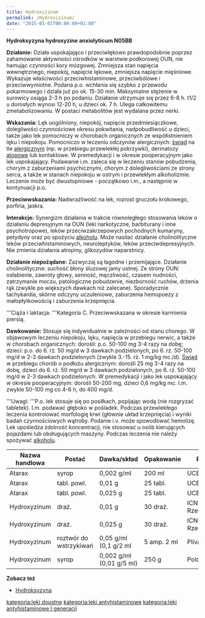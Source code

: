 ```yaml
---
title: Hydroxizinum
permalink: /Hydroxizinum/
date: "2015-01-01T00:00:00+01:00"
---
```


**Hydroksyzyna hydroxyzine anxiolyticum N05BB**

**Działanie:** Działa uspokajająco i przeciwlękowo prawdopodobnie poprzez zahamowanie aktywności ośrodków w warstwie podkorowej OUN, nie hamując czynności kory mózgowej. Zmniejsza stan napięcia wewnętrznego, niepokój, napięcie lękowe, zmniejsza napięcie mięśniowe. Wykazuje właściwości przeciwhistaminowe, przeciwbólowe i przeciwwymiotne. Podana p.o. wchłania się szybko z przewodu pokarmowego i działa już po ok. 15-30 min. Maksymalne stężenie w surowicy osiąga 2-3 h po podaniu. Działanie utrzymuje się przez 6-8 h. t1/2 u dorosłych wynosi 12-20 h, u dzieci ok. 7 h. Ulega całkowitemu zmetabolizowaniu. W postaci metabolitów jest wydalana przez nerki.

**Wskazania:** Lęk uogólniony, niepokój, napięcie przedmiesiączkowe, dolegliwości czynnościowe okresu pokwitania, nadpobudliwość u dzieci, także jako lek pomocniczy w chorobach organicznych ze współistnieniem lęku i niepokoju. Pomocniczo w leczeniu odczynów alergicznych: [świąd](/atopedia/świąd "wikilink") na tle [alergicznym](/atopedia/alergia "wikilink") (np. w przebiegu przewlekłej pokrzywki), dermatozy [atopowe](/atopedia/atopia "wikilink") lub kontaktowe. W premedykacji i w okresie pooperacyjnym jako lek uspokajający. Podawanie i.m. zaleca się w leczeniu stanów pobudzenia, chorym z zaburzeniami psychicznymi, chorym z dolegliwościami ze strony serca, a także w stanach niepokoju w ostrym i przewlekłym alkoholizmie. Leczenie może być dwustopniowe - początkowo i.m., a następnie w kontynuacji p.o.

**Przeciwwskazania:** Nadwrażliwość na lek, rozrost gruczołu krokowego, porfiria, jaskra.

**Interakcje:** Synergizm działania w trakcie równoległego stosowania leków o działaniu depresyjnym na OUN (leki narkotyczne, barbiturany i inne psychotropowe), leków przeciwzakrzepowych pochodnych kumaryny, petydyny oraz po spożyciu [alkoholu](/atopedia/alkohol "wikilink"). Może nasilać działanie cholinolityczne leków przeciwhistaminowych, neuroleptyków, leków przeciwdepresyjnych. Nie zmienia działania atropiny, glikozydów naparstnicy.

**Działanie niepożądane:** Zazwyczaj są łagodne i przemijające. Działanie cholinolityczne: suchość błony śluzowej jamy ustnej. Ze strony OUN: osłabienie, zawroty głowy, senność, męczliwość, czasem nudności, zatrzymanie moczu, patologiczne pobudzenie, niezborność ruchów, drżenia rąk (zwykle po większych dawkach niż zalecane). Sporadycznie tachykardia, skórne odczyny uczuleniowe, zaburzenia hemopoezy z małopłytkowością i zaburzenia krzepnięcia.

'''Ciąża i laktacja: '''Kategoria C. Przeciwwskazana w okresie karmienia piersią.

**Dawkowanie:** Stosuje się indywidualnie w zależności od stanu chorego. W objawowym leczeniu niepokoju, lęku, napięcia w przebiegu nerwic, a także w chorobach organicznych: dorośli: p.o. 50-100 mg 3-4 razy na dobę; dzieci: p.o. do 6. rż. 50 mg/d w 3 dawkach podzielonych, po 6. rż. 50-100 mg/d w 2-3 dawkach podzielonych (zwykle 3.-15. rż. 1 mg/kg mc./d). [Świąd](/atopedia/Świąd "wikilink") w przebiegu chorób o podłożu alergicznym: dorośli 25 mg 3-4 razy na dobę, dzieci do 6. rż. 50 mg/d w 3 dawkach podzielonych, po 6. rż. 50-100 mg/d w 2-3 dawkach podzielonych. W premedykacji i jako lek uspokajający w okresie pooperacyjnym: dorośli 50-200 mg, dzieci 0,6 mg/kg mc. I.m. zwykle 50-100 mg co 4-6 h, do 400 mg/d.

'''Uwagi: '''P.o. lek stosuje się po posiłkach, popijając wodą (nie rozgryzać tabletek). I.m. podawać głęboko w pośladek. Podczas przewlekłego leczenia kontrolować morfologię krwi (głównie układ krzepnięcia) i wyniki badań czynnościowych wątroby. Podanie i.v. może spowodować hemolizę. Lek upośledza zdolność koncentracji, nie stosować u osób kierujących pojazdami lub obsługujących maszyny. Podczas leczenia nie należy spożywać [alkoholu](/atopedia/alkohol "wikilink").

| Nazwa handlowa | Postać                 | Dawka/skład              | Opakowanie  | Producent                 | Cena brutto | Cena po refundacji | Cena w chorobie | Opis dodatkowy |
|----------------|------------------------|--------------------------|-------------|---------------------------|-------------|--------------------|-----------------|----------------|
| Atarax         | syrop                  | 0,002 g/ml               | 200 ml      | UCB Pharma                | 12.22       | x                  | x               |
| Atarax         | tabl. powl.            | 0,01 g                   | 25 tabl.    | UCB Pharma                |             |                    |                 |
| Atarax         | tabl. powl.            | 0,025 g                  | 25 tabl.    | UCB Pharma                | 8.07        |                    |                 |
| Hydroxyzinum   | draż.                  | 0,01 g                   | 30 draż.    | ICN Polfa Rzeszów/Valeant | 6.84        |                    |                 |
| Hydroxyzinum   | draż.                  | 0,025 g                  | 30 draż.    | ICN Polfa Rzeszów/Valeant | 8.54        |                    |                 |
| Hydroxyzinum   | roztwór do wstrzykiwań | 0,05 g/ml (0,1 g/2 ml    | 5 amp. 2 ml | Pliva Kraków              | 11.64       |                    |                 |
| Hydroxyzinum   | syrop                  | 0,002 g/ml (0,01 g/5 ml) | 250 g       | Polon                     | 11.65       |                    |                 |                |

**Zobacz też**

-   [Hydroksyzyna](/atopedia/Hydroksyzyna "wikilink")

[kategoria:leki doustne](/atopedia/kategoria:leki_doustne "wikilink") [kategoria:leki antyhistaminowe](/atopedia/kategoria:leki_antyhistaminowe "wikilink") [kategoria:leki antyhistaminowe I generacji](/atopedia/kategoria:leki_antyhistaminowe_I_generacji "wikilink")